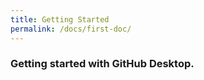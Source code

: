 ```yaml
---
title: Getting Started
permalink: /docs/first-doc/
---
```




### Getting started with GitHub Desktop.